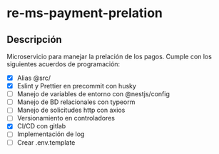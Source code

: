 # re-ms-payment-prelation

## Descripción

Microservicio para manejar la prelación de los pagos.
Cumple con los siguientes acuerdos de programación:

- [x] Alias @src/
- [x] Eslint y Prettier en precommit con husky
- [ ] Manejo de variables de entorno con @nestjs/config
- [ ] Manejo de BD relacionales con typeorm
- [ ] Manejo de solicitudes http con axios
- [ ] Versionamiento en controladores
- [x] CI/CD con gitlab
- [ ] Implementación de log
- [ ] Crear .env.template
